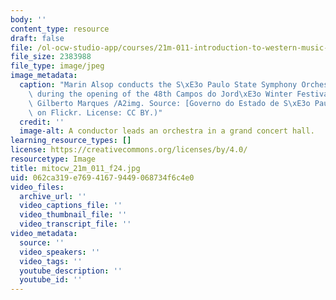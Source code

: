 ```yaml
---
body: ''
content_type: resource
draft: false
file: /ol-ocw-studio-app/courses/21m-011-introduction-to-western-music-fall-2024/mitocw_21m_011_f24.jpg
file_size: 2383988
file_type: image/jpeg
image_metadata:
  caption: "Marin Alsop conducts the S\xE3o Paulo State Symphony Orchestra (OSESP)\
    \ during the opening of the 48th Campos do Jord\xE3o Winter Festival. (Photo by\
    \ Gilberto Marques /A2img. Source: [Governo do Estado de S\xE3o Paulo](https://flickr.com/photos/38014693@N04/35306231850)\
    \ on Flickr. License: CC BY.)"
  credit: ''
  image-alt: A conductor leads an orchestra in a grand concert hall.
learning_resource_types: []
license: https://creativecommons.org/licenses/by/4.0/
resourcetype: Image
title: mitocw_21m_011_f24.jpg
uid: 062ca319-e769-4167-9449-068734f6c4e0
video_files:
  archive_url: ''
  video_captions_file: ''
  video_thumbnail_file: ''
  video_transcript_file: ''
video_metadata:
  source: ''
  video_speakers: ''
  video_tags: ''
  youtube_description: ''
  youtube_id: ''
---
```

